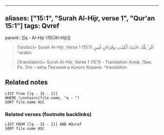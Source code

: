 
---
aliases: ["15:1", "Surah Al-Hijr, verse 1", "Qur'an 15:1"]
tags: Qvref
---

parent:: [[q - Al-Hijr (15)|Al-Hijr]]

> [!arabic]+ Surah Al-Hijr, Verse 1 (15:1)
> <span class="quran-arabic"> الٓر ۚ تِلْكَ ءَايَـٰتُ ٱلْكِتَـٰبِ وَقُرْءَانٍ مُّبِينٍ</span>
^arabic

> [!translation]+ Surah Al-Hijr, Verse 1 (15:1) - Translation
> Алиф. Лам. Ра. Это - аяты Писания и ясного Корана.
^translation



## Related notes
```dataview
LIST from [[q - 15 - 1]]
WHERE !contains(file.name, "q - ")
SORT file.name ASC
```

### Related verses (footnote backlinks)
```dataview
LIST FROM [[q - 15 - 1]] AND #Qvref
SORT file.name ASC
```

